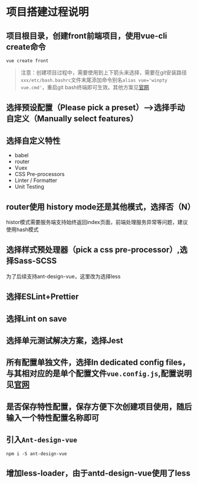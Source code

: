 
# 项目搭建过程说明

## 项目根目录，创建front前端项目，使用vue-cli create命令
```
vue create front
```

>注意：创建项目过程中，需要使用到上下箭头来选择，需要在git安装路径`xxx/etc/bash.bashrc`文件末尾添加命令别名`alias vue='winpty vue.cmd'`，重启git bash终端即可生效。其他方案见[官网](https://cli.vuejs.org/zh/guide/creating-a-project.html#vue-create)


## 选择预设配置（Please pick a preset）-->选择手动自定义（Manually select features）

## 选择自定义特性
- babel
- router
- Vuex
- CSS Pre-processors
- Linter / Formatter
- Unit Testing

## router使用 history mode还是其他模式，选择否（N）
histor模式需要服务端支持始终返回index页面，前端处理服务异常等问题，建议使用hash模式


## 选择样式预处理器（pick a css pre-processor）,选择Sass-SCSS

为了后续支持ant-design-vue，这里改为选择less

## 选择ESLint+Prettier

## 选择Lint on save

## 选择单元测试解决方案，选择Jest

## 所有配置单独文件，选择In dedicated config files，与其相对应的是单个配置文件`vue.config.js`,配置说明见[官网](https://cli.vuejs.org/zh/config/#vue-config-js)

## 是否保存特性配置，保存方便下次创建项目使用，随后输入一个特性配置名称即可


## 引入`Ant-design-vue`
`npm i -S ant-design-vue`

## 增加less-loader，由于antd-design-vue使用了less

